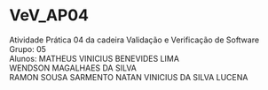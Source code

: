 # VeV_AP04
Atividade Prática 04 da cadeira Validação e Verificação de Software
<br>
Grupo: 05<br>
Alunos:  MATHEUS VINICIUS BENEVIDES LIMA<br>
  WENDSON MAGALHAES DA SILVA<br>
  RAMON SOUSA SARMENTO
  NATAN VINICIUS DA SILVA LUCENA
